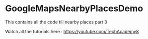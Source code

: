 # GoogleMapsNearbyPlacesDemo
This contains all the code till nearby places part 3

Watch all the tutorials here : https://youtube.com/TechAcademy8
